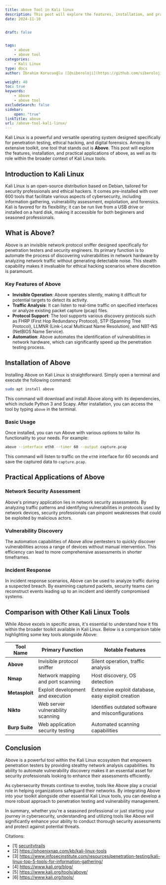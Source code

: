 ```yaml
---
title: above Tool in Kali linux
description: This post will explore the features, installation, and practical applications of above tool, as well as its role within the broader context of Kali Linux tools.
date: 2024-11-10


draft: false


tags:
    - above
    - above tool
categories:
    - Kali Linux
type: docs
author: İbrahim Korucuoğlu ([@siberoloji](https://github.com/siberoloji))

weight: 40
toc: true
keywords:
    - above
    - above tool
excludeSearch: false
sidebar:
    open: "true"
linkTitle: above
url: /above-tool-kali-linux/
---
```

Kali Linux is a powerful and versatile operating system designed specifically for penetration testing, ethical hacking, and digital forensics. Among its extensive toolkit, one tool that stands out is **Above**. This post will explore the features, installation, and practical applications of above, as well as its role within the broader context of Kali Linux tools.

## Introduction to Kali Linux

Kali Linux is an open-source distribution based on Debian, tailored for security professionals and ethical hackers. It comes pre-installed with over 600 tools that facilitate various aspects of cybersecurity, including information gathering, vulnerability assessment, exploitation, and forensics. Kali is favored for its flexibility; it can be run live from a USB drive or installed on a hard disk, making it accessible for both beginners and seasoned professionals.

## What is Above?

Above is an invisible network protocol sniffer designed specifically for penetration testers and security engineers. Its primary function is to automate the process of discovering vulnerabilities in network hardware by analyzing network traffic without generating detectable noise. This stealth capability makes it invaluable for ethical hacking scenarios where discretion is paramount.

### Key Features of Above

- **Invisible Operation**: Above operates silently, making it difficult for potential targets to detect its activity.
- **Traffic Analysis**: It can listen to real-time traffic on specified interfaces or analyze existing packet capture (pcap) files.
- **Protocol Support**: The tool supports various discovery protocols such as FHRP (First Hop Redundancy Protocol), STP (Spanning Tree Protocol), LLMNR (Link-Local Multicast Name Resolution), and NBT-NS (NetBIOS Name Service).
- **Automation**: Above automates the identification of vulnerabilities in network hardware, which can significantly speed up the penetration testing process.

## Installation of Above

Installing Above on Kali Linux is straightforward. Simply open a terminal and execute the following command:

```bash
sudo apt install above
```

This command will download and install Above along with its dependencies, which include Python 3 and Scapy. After installation, you can access the tool by typing `above` in the terminal.

### Basic Usage

Once installed, you can run Above with various options to tailor its functionality to your needs. For example:

```bash
above --interface eth0 --timer 60 --output capture.pcap
```

This command will listen to traffic on the `eth0` interface for 60 seconds and save the captured data to `capture.pcap`.

## Practical Applications of Above

### Network Security Assessment

Above's primary application lies in network security assessments. By analyzing traffic patterns and identifying vulnerabilities in protocols used by network devices, security professionals can pinpoint weaknesses that could be exploited by malicious actors.

### Vulnerability Discovery

The automation capabilities of Above allow pentesters to quickly discover vulnerabilities across a range of devices without manual intervention. This efficiency can lead to more comprehensive assessments in shorter timeframes.

### Incident Response

In incident response scenarios, Above can be used to analyze traffic during a suspected breach. By examining captured packets, security teams can reconstruct events leading up to an incident and identify compromised systems.

## Comparison with Other Kali Linux Tools

While Above excels in specific areas, it's essential to understand how it fits within the broader toolkit available in Kali Linux. Below is a comparison table highlighting some key tools alongside Above:

| Tool Name       | Primary Function                               | Notable Features                                      |
|------------------|-----------------------------------------------|------------------------------------------------------|
| **Above**        | Invisible protocol sniffer                    | Silent operation, traffic analysis                    |
| **Nmap**         | Network mapping and port scanning             | Host discovery, OS detection                          |
| **Metasploit**   | Exploit development and execution             | Extensive exploit database, easy exploit creation     |
| **Nikto**        | Web server vulnerability scanning              | Identifies outdated software and misconfigurations    |
| **Burp Suite**   | Web application security testing               | Automated scanning capabilities                        |

## Conclusion

Above is a powerful tool within the Kali Linux ecosystem that empowers penetration testers by providing stealthy network analysis capabilities. Its ability to automate vulnerability discovery makes it an essential asset for security professionals looking to enhance their assessments efficiently.

As cybersecurity threats continue to evolve, tools like Above play a crucial role in helping organizations safeguard their networks. By integrating Above into your toolkit alongside other essential Kali Linux tools, you can develop a more robust approach to penetration testing and vulnerability management.

In summary, whether you're a seasoned professional or just starting your journey in cybersecurity, understanding and utilizing tools like Above will significantly enhance your ability to conduct thorough security assessments and protect against potential threats.

Citations:

- [1] [securitytrails](https://securitytrails.com/blog/kali-linux-tools)
- [2] <https://phoenixnap.com/kb/kali-linux-tools>
- [3] <https://www.infosecinstitute.com/resources/penetration-testing/kali-linux-top-5-tools-for-information-gathering/>
- [4] <https://www.kali.org/blog/>
- [5] <https://www.kali.org/tools/above/>
- [6] <https://www.kali.org/tools/>
